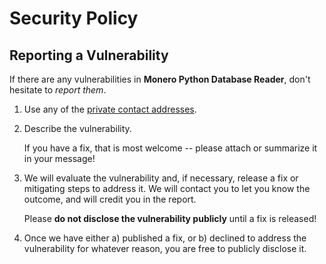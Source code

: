 # Security Policy

## Reporting a Vulnerability

If there are any vulnerabilities in **Monero Python Database Reader**, don't hesitate to _report them_.

1. Use any of the [private contact addresses](https://github.com/AnonimaUzanto/py-monerodb#support).
2. Describe the vulnerability.

   If you have a fix, that is most welcome -- please attach or summarize it in your message!

3. We will evaluate the vulnerability and, if necessary, release a fix or mitigating steps to address it. We will contact you to let you know the outcome, and will credit you in the report.

   Please **do not disclose the vulnerability publicly** until a fix is released!

4. Once we have either a) published a fix, or b) declined to address the vulnerability for whatever reason, you are free to publicly disclose it.
